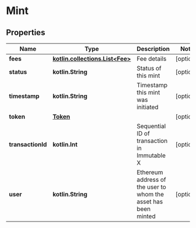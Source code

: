 
# Mint

## Properties
Name | Type | Description | Notes
------------ | ------------- | ------------- | -------------
**fees** | [**kotlin.collections.List&lt;Fee&gt;**](Fee.md) | Fee details |  [optional]
**status** | **kotlin.String** | Status of this mint |  [optional]
**timestamp** | **kotlin.String** | Timestamp this mint was initiated |  [optional]
**token** | [**Token**](Token.md) |  |  [optional]
**transactionId** | **kotlin.Int** | Sequential ID of transaction in Immutable X |  [optional]
**user** | **kotlin.String** | Ethereum address of the user to whom the asset has been minted |  [optional]



